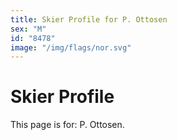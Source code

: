 ```yaml
---
title: Skier Profile for P. Ottosen
sex: "M"
id: "8478"
image: "/img/flags/nor.svg" 
---
```


# Skier Profile

This page is for: P. Ottosen.
    